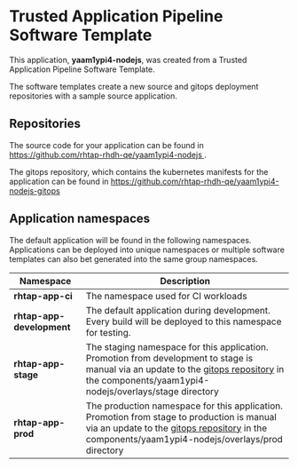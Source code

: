 # Trusted Application Pipeline Software Template

This application, **yaam1ypi4-nodejs**, was created from a Trusted Application Pipeline Software Template.

The software templates create a new source and gitops deployment repositories with a sample source application. 

## Repositories

The source code for your application can be found in [https://github.com/rhtap-rhdh-qe/yaam1ypi4-nodejs ](https://github.com/rhtap-rhdh-qe/yaam1ypi4-nodejs ).
 
The gitops repository, which contains the kubernetes manifests for the application can be found in 
[https://github.com/rhtap-rhdh-qe/yaam1ypi4-nodejs-gitops ](https://github.com/rhtap-rhdh-qe/yaam1ypi4-nodejs-gitops ) 

## Application namespaces 

The default application will be found in the following namespaces. Applications can be deployed into unique namespaces or multiple software templates can also bet generated into the same group namespaces.  

|  Namespace   |  Description   |  
| -------- | -------- |
| **rhtap-app-ci** | The namespace used for CI workloads |
| **rhtap-app-development** | The default application during development. Every build will be deployed to this namespace for testing. |
| **rhtap-app-stage** | The staging namespace for this application. Promotion from development to stage is manual via an update to the [gitops repository](https://github.com/rhtap-rhdh-qe/yaam1ypi4-nodejs-gitops ) in the components/yaam1ypi4-nodejs/overlays/stage directory |
| **rhtap-app-prod** | The production namespace for this application. Promotion from stage to production is manual via an update to the [gitops repository](https://github.com/rhtap-rhdh-qe/yaam1ypi4-nodejs-gitops ) in the components/yaam1ypi4-nodejs/overlays/prod directory |